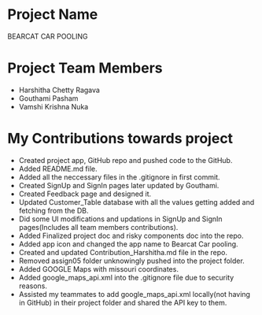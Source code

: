 # Project Name
BEARCAT CAR POOLING

# Project Team Members
- Harshitha Chetty Ragava
- Gouthami Pasham
- Vamshi Krishna Nuka

# My Contributions towards project
- Created project app, GitHub repo and pushed code to the GitHub.
- Added README.md file.
- Added all the neccessary files in the .gitignore in first commit.
- Created SignUp and SignIn pages later updated by Gouthami.
- Created Feedback page and designed it.
- Updated Customer_Table database with all the values getting added and fetching from the DB.
- Did some UI modifications and updations in SignUp and SignIn pages(Includes all team members contributions).
- Added Finalized project doc and risky components doc into the repo.
- Added app icon and changed the app name to Bearcat Car pooling.
- Created and updated Contribution_Harshitha.md file in the repo.
- Removed assign05 folder unknowingly pushed into the project folder.
- Added GOOGLE Maps with missouri coordinates. 
- Added google_maps_api.xml into the .gitignore file due to security reasons.
- Assisted my teammates to add google_maps_api.xml locally(not having in GitHub) in their project folder and shared the API key to them.

